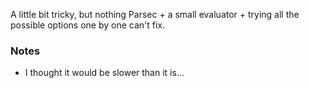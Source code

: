 A little bit tricky, but nothing Parsec + a small evaluator + trying all the possible
options one by one can't fix.

### Notes
- I thought it would be slower than it is...
